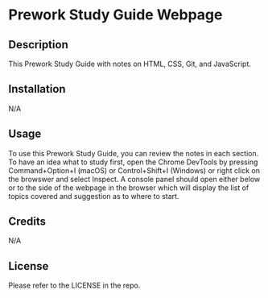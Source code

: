 # Prework Study Guide Webpage

## Description

This Prework Study Guide with notes on HTML, CSS, Git, and JavaScript.

## Installation

N/A

## Usage

To use this Prework Study Guide, you can review the notes in each section. To have an idea what to study first, open the Chrome DevTools by pressing Command+Option+I (macOS) or Control+Shift+I (Windows) or right click on the browswer and select Inspect. A console panel should open either below or to the side of the webpage in the browser which will display the list of topics covered and suggestion as to where to start.  

## Credits

N/A

## License

Please refer to the LICENSE in the repo.